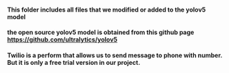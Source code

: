 
#### This folder includes all files that we modified or added to the yolov5 model
#### the open source yolov5 model is obtained from this github page https://github.com/ultralytics/yolov5
#### Twilio is a perform that allows us to send message to phone with number. But it is only a free trial version in our project.
